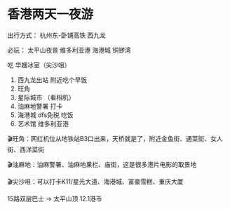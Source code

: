 # 香港两天一夜游



出行方式： 杭州东-卧铺高铁 西九龙



必玩： 太平山夜景  维多利亚港 海港城  铜锣湾





吃 华嫂冰室（尖沙咀）



1. 西九龙出站 附近吃个早饭
2. 旺角
3. 星际城市 （看相机）
4. 油麻地警署 打卡
5. 海港城 dfs免税 吃饭
6. 艺术馆 维多利亚港





🎬旺角：网红机位从地铁站B3口出来，天桥就是了，附近金鱼街、通菜街、女人街、西洋菜街 



🎬油麻地：油麻警署、油麻地果栏、庙街，这是很多港片电影的取景地



🎬尖沙咀：可以打卡K11/星光大道、海港城、富豪雪糕、重庆大厦











15路双层巴士 ->  太平山顶  12.1港币

